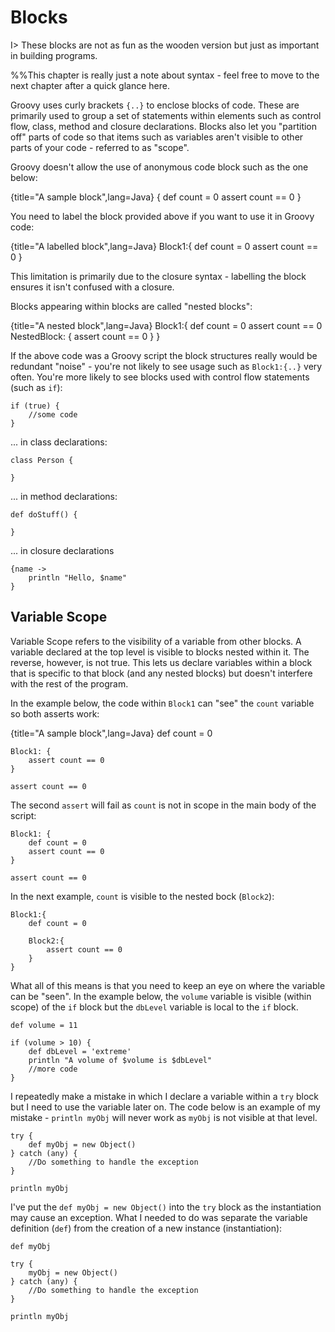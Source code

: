 # Blocks

I> These blocks are not as fun as the wooden version but just as important in building programs.

%%This chapter is really just a note about syntax - feel free to move to the next chapter after a quick glance here.

Groovy uses curly brackets `{..}` to enclose blocks of code. These are primarily used to group a set of statements within elements such as control flow, class, method and closure declarations. Blocks also let you "partition off" parts of code so that items such as variables aren't visible to other parts of your code - referred to as "scope".

Groovy doesn't allow the use of anonymous code block such as the one below:

{title="A sample block",lang=Java}
	{
	    def count = 0
	    assert count == 0
	}


You need to label the block provided above if you want to use it in Groovy code:

{title="A labelled block",lang=Java}
	Block1:{
	    def count = 0
	    assert count == 0
	}


This limitation is primarily due to the closure syntax - labelling the block ensures it isn't confused with a closure.

Blocks appearing within blocks are called "nested blocks":

{title="A nested block",lang=Java}
	Block1:{
	    def count = 0
	    assert count == 0
	    NestedBlock: {
	        assert count == 0
	    }
	}


If the above code was a Groovy script the block structures really would be redundant "noise" - you're not likely to see usage such as `Block1:{..}` very often. You're more likely to see blocks used with control flow statements (such as `if`):


	if (true) {
	    //some code
	}


... in class declarations:


	class Person {

	}


... in method declarations:


	def doStuff() {

	}


... in closure declarations


	{name ->
	    println "Hello, $name"
	}


## Variable Scope

Variable Scope refers to the visibility of a variable from other blocks. A variable declared at the top level is visible to blocks nested within it. The reverse, however, is not true. This lets us declare variables within a block that is specific to that block (and any nested blocks) but doesn't interfere with the rest of the program.

In the example below, the code within `Block1` can "see" the `count` variable so both asserts work:

{title="A sample block",lang=Java}
	def count = 0

	Block1: {
	    assert count == 0
	}

	assert count == 0


The second `assert` will fail as `count` is not in scope in the main body of the script:


	Block1: {
	    def count = 0
	    assert count == 0
	}

	assert count == 0


In the next example, `count` is visible to the nested bock (`Block2`):


	Block1:{
	    def count = 0

	    Block2:{
	        assert count == 0
	    }
	}


What all of this means is that you need to keep an eye on where the variable can be "seen". In the example below, the `volume` variable is visible (within scope) of the `if` block but the `dbLevel` variable is local to the `if` block.


	def volume = 11

	if (volume > 10) {
	    def dbLevel = 'extreme'
	    println "A volume of $volume is $dbLevel"
	    //more code
	}


I repeatedly make a mistake in which I declare a variable within a `try` block but I need to use the variable later on. The code below is an example of my mistake - `println myObj` will never work as `myObj` is not visible at that level.


	try {
	    def myObj = new Object()
	} catch (any) {
	    //Do something to handle the exception
	}

	println myObj


I've put the `def myObj = new Object()` into the `try` block as the instantiation may cause an exception. What I needed to do was separate the variable definition (`def`) from the creation of a new instance (instantiation):


	def myObj

	try {
	    myObj = new Object()
	} catch (any) {
	    //Do something to handle the exception
	}

	println myObj
